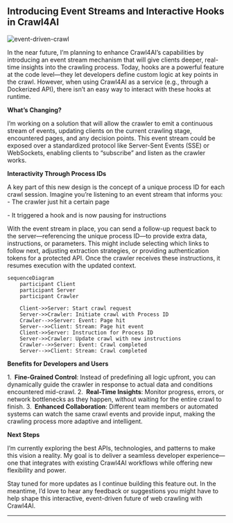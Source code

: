 ## Introducing Event Streams and Interactive Hooks in Crawl4AI

![event-driven-crawl](https://res.cloudinary.com/kidocode/image/upload/t_400x400/v1734344008/15bb8bbb-83ac-43ac-962d-3feb3e0c3bbf_2_tjmr4n.webp)

In the near future, I’m planning to enhance Crawl4AI’s capabilities by introducing an event stream mechanism that will give clients deeper, real-time insights into the crawling process. Today, hooks are a powerful feature at the code level—they let developers define custom logic at key points in the crawl. However, when using Crawl4AI as a service (e.g., through a Dockerized API), there isn’t an easy way to interact with these hooks at runtime.

**What’s Changing?**

I’m working on a solution that will allow the crawler to emit a continuous stream of events, updating clients on the current crawling stage, encountered pages, and any decision points. This event stream could be exposed over a standardized protocol like Server-Sent Events (SSE) or WebSockets, enabling clients to “subscribe” and listen as the crawler works.

**Interactivity Through Process IDs**

A key part of this new design is the concept of a unique process ID for each crawl session. Imagine you’re listening to an event stream that informs you:
\- The crawler just hit a certain page

\- It triggered a hook and is now pausing for instructions

With the event stream in place, you can send a follow-up request back to the server—referencing the unique process ID—to provide extra data, instructions, or parameters. This might include selecting which links to follow next, adjusting extraction strategies, or providing authentication tokens for a protected API. Once the crawler receives these instructions, it resumes execution with the updated context.

```hljs sql
sequenceDiagram
    participant Client
    participant Server
    participant Crawler

    Client->>Server: Start crawl request
    Server->>Crawler: Initiate crawl with Process ID
    Crawler-->>Server: Event: Page hit
    Server-->>Client: Stream: Page hit event
    Client->>Server: Instruction for Process ID
    Server->>Crawler: Update crawl with new instructions
    Crawler-->>Server: Event: Crawl completed
    Server-->>Client: Stream: Crawl completed

```

**Benefits for Developers and Users**

1. **Fine-Grained Control**: Instead of predefining all logic upfront, you can dynamically guide the crawler in response to actual data and conditions encountered mid-crawl.
2. **Real-Time Insights**: Monitor progress, errors, or network bottlenecks as they happen, without waiting for the entire crawl to finish.
3. **Enhanced Collaboration**: Different team members or automated systems can watch the same crawl events and provide input, making the crawling process more adaptive and intelligent.

**Next Steps**

I’m currently exploring the best APIs, technologies, and patterns to make this vision a reality. My goal is to deliver a seamless developer experience—one that integrates with existing Crawl4AI workflows while offering new flexibility and power.

Stay tuned for more updates as I continue building this feature out. In the meantime, I’d love to hear any feedback or suggestions you might have to help shape this interactive, event-driven future of web crawling with Crawl4AI.

* * *